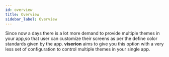 ```yaml
---
id: overview
title: Overview
sidebar_label: Overview
---
```



Since now a days there is a lot more demand to provide multiple themes in your app,so that user can customize their screens as per the define color standards given by the app. **viserion** aims to give you this option with a very less set of configuration to control multiple themes in your single app.
